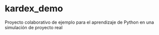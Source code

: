 # kardex_demo
Proyecto colaborativo de ejemplo para el aprendizaje de Python en una simulación de proyecto real
